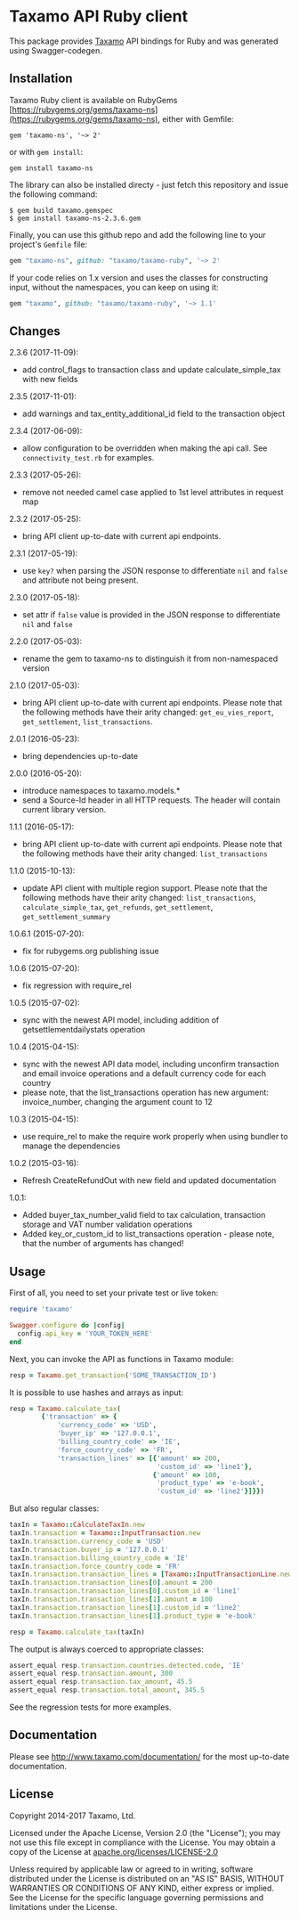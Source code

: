 # Taxamo API Ruby client

This package provides [Taxamo](http://www.taxamo.com) API bindings for Ruby and was generated using Swagger-codegen.

## Installation

Taxamo Ruby client is available on RubyGems [https://rubygems.org/gems/taxamo-ns](https://rubygems.org/gems/taxamo-ns), either with Gemfile:

```
gem 'taxamo-ns', '~> 2'
```

or with `gem install`:

```
gem install taxamo-ns
```

The library can also be installed directy - just fetch this repository and issue the following command:

```shell
$ gem build taxamo.gemspec
$ gem install taxamo-ns-2.3.6.gem
```

Finally, you can use this github repo and add the following line to your project's `Gemfile` file:

```ruby
gem "taxamo-ns", github: "taxamo/taxamo-ruby", '~> 2'
```

If your code relies on 1.x version and uses the classes for constructing input, without the namespaces, you can keep on using it:

```ruby
gem "taxamo", github: "taxamo/taxamo-ruby", '~> 1.1'
```

## Changes

2.3.6 (2017-11-09):
 * add control_flags to transaction class and update calculate_simple_tax with new fields

2.3.5 (2017-11-01):
 * add warnings and tax_entity_additional_id field to the transaction object

2.3.4 (2017-06-09):
 * allow configuration to be overridden when making the api call. See `connectivity_test.rb` for examples.

2.3.3 (2017-05-26):
 * remove not needed camel case applied to 1st level attributes in request map
 
2.3.2 (2017-05-25):
 * bring API client up-to-date with current api endpoints.

2.3.1 (2017-05-19):
 * use `key?` when parsing the JSON response to differentiate `nil` and `false` and attribute not being present.

2.3.0 (2017-05-18):
 * set attr if `false` value is provided in the JSON response to differentiate `nil` and `false`
 
2.2.0 (2017-05-03):
 * rename the gem to taxamo-ns to distinguish it from non-namespaced version
 
2.1.0 (2017-05-03):
 * bring API client up-to-date with current api endpoints. Please note that the following methods have their arity changed: `get_eu_vies_report`, `get_settlement`, `list_transactions`.
 
2.0.1 (2016-05-23):
 * bring dependencies up-to-date

2.0.0 (2016-05-20):
 * introduce namespaces to taxamo.models.*
 * send a Source-Id header in all HTTP requests. The header will contain current library version.

1.1.1 (2016-05-17):
 * bring API client up-to-date with current api endpoints. Please note that the following methods have their arity changed: `list_transactions`

1.1.0 (2015-10-13):
 * update API client with multiple region support. Please note that the following methods have their arity changed: 
`list_transactions`, `calculate_simple_tax`, `get_refunds`, `get_settlement`, `get_settlement_summary` 
 
1.0.6.1 (2015-07-20):
 * fix for rubygems.org publishing issue  
 
1.0.6 (2015-07-20):
 * fix regression with require_rel

1.0.5 (2015-07-02):
 * sync with the newest API model, including addition of getsettlementdailystats operation
 
1.0.4 (2015-04-15):
 * sync with the newest API data model, including unconfirm transaction and email invoice operations and a default currency code for each country
 * please note, that the list_transactions operation has new argument: invoice_number, changing the argument count to 12

1.0.3 (2015-04-15):
 * use require_rel to make the require work properly when using bundler to manage the dependencies 
 
1.0.2 (2015-03-16):
 * Refresh CreateRefundOut with new field and updated documentation 
 
1.0.1:
 
 * Added buyer_tax_number_valid field to tax calculation, transaction storage and VAT number validation operations
 * Added key_or_custom_id to list_transactions operation - please note, that the number of arguments has changed!

## Usage

First of all, you need to set your private test or live token:

```ruby
require 'taxamo'

Swagger.configure do |config|
  config.api_key = 'YOUR_TOKEN_HERE'
end
```

Next, you can invoke the API as functions in Taxamo module:

```ruby
resp = Taxamo.get_transaction('SOME_TRANSACTION_ID')
```

It is possible to use hashes and arrays as input:

```ruby
resp = Taxamo.calculate_tax(
        {'transaction' => {
            'currency_code' => 'USD',
            'buyer_ip' => '127.0.0.1',
            'billing_country_code' => 'IE',
            'force_country_code' => 'FR',
            'transaction_lines' => [{'amount' => 200,
                                     'custom_id' => 'line1'},
                                    {'amount' => 100,
                                     'product_type' => 'e-book',
                                     'custom_id' => 'line2'}]}})
```

But also regular classes:

```ruby
taxIn = Taxamo::CalculateTaxIn.new
taxIn.transaction = Taxamo::InputTransaction.new
taxIn.transaction.currency_code = 'USD'
taxIn.transaction.buyer_ip = '127.0.0.1'
taxIn.transaction.billing_country_code = 'IE'
taxIn.transaction.force_country_code = 'FR'
taxIn.transaction.transaction_lines = [Taxamo::InputTransactionLine.new, Taxamo::InputTransactionLine.new]
taxIn.transaction.transaction_lines[0].amount = 200
taxIn.transaction.transaction_lines[0].custom_id = 'line1'
taxIn.transaction.transaction_lines[1].amount = 100
taxIn.transaction.transaction_lines[1].custom_id = 'line2'
taxIn.transaction.transaction_lines[1].product_type = 'e-book'

resp = Taxamo.calculate_tax(taxIn)
```

The output is always coerced to appropriate classes:

```ruby
assert_equal resp.transaction.countries.detected.code, 'IE'
assert_equal resp.transaction.amount, 300
assert_equal resp.transaction.tax_amount, 45.5
assert_equal resp.transaction.total_amount, 345.5
```

See the regression tests for more examples.

## Documentation

Please see http://www.taxamo.com/documentation/ for the most up-to-date documentation.

## License

Copyright 2014-2017 Taxamo, Ltd.

Licensed under the Apache License, Version 2.0 (the "License");
you may not use this file except in compliance with the License.
You may obtain a copy of the License at [apache.org/licenses/LICENSE-2.0](http://www.apache.org/licenses/LICENSE-2.0)

Unless required by applicable law or agreed to in writing, software
distributed under the License is distributed on an "AS IS" BASIS,
WITHOUT WARRANTIES OR CONDITIONS OF ANY KIND, either express or implied.
See the License for the specific language governing permissions and
limitations under the License.
